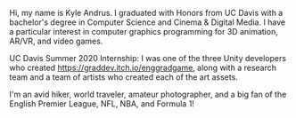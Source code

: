 Hi, my name is Kyle Andrus. I graduated with Honors from UC Davis with a bachelor's degree in Computer Science and Cinema & Digital Media. I have a particular interest in computer graphics programming for 3D animation, AR/VR, and video games.

UC Davis Summer 2020 Internship: I was one of the three Unity developers who created https://graddev.itch.io/enggradgame, along with a research team and a team of artists who created each of the art assets.

I'm an avid hiker, world traveler, amateur photographer, and a big fan of the English Premier League, NFL, NBA, and Formula 1!

<!---
kwandrus/kwandrus is a ✨ special ✨ repository because its `README.md` (this file) appears on your GitHub profile.
You can click the Preview link to take a look at your changes.
--->
